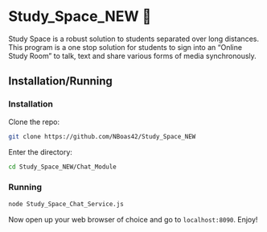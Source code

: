 # Study_Space_NEW 🏫

Study Space is a robust solution to students separated over long distances. This program is a one stop solution for students to sign into an “Online Study Room” to talk, text and share various forms of media synchronously.

## Installation/Running
### Installation
Clone the repo:
```bash
git clone https://github.com/NBoas42/Study_Space_NEW
```

Enter the directory:
```bash
cd Study_Space_NEW/Chat_Module
```

### Running

```bash
node Study_Space_Chat_Service.js
```
Now open up your web browser of choice and go to `localhost:8090`. Enjoy!
